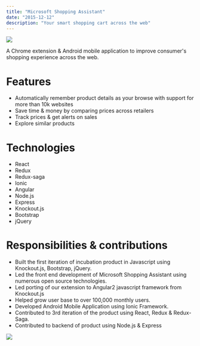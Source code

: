 ```yaml
---
title: "Microsoft Shopping Assistant"
date: "2015-12-12"
description: "Your smart shopping cart across the web"
---
```


![](https://www.datocms-assets.com/19855/1577930799-psasaveproduct.png?auto=compress%2Cformat&fm=jpg)

A Chrome extension & Android mobile application to improve consumer's shopping experience across the web.

# Features

- Automatically remember product details as your browse with support for more than 10k websites
- Save time & money by comparing prices across retailers
- Track prices & get alerts on sales
- Explore similar products

# Technologies

- React
- Redux
- Redux-saga
- Ionic
- Angular
- Node.js
- Express
- Knockout.js
- Bootstrap
- jQuery

# Responsibilities & contributions

- Built the first iteration of incubation product in Javascript using Knockout.js, Bootstrap, jQuery.
- Led the front end development of Microsoft Shopping Assistant using numerous open source technologies.
- Led porting of our extension to Angular2 javascript framework from Knockout.js
- Helped grow user base to over 100,000 monthly users.
- Developed Android Mobile Application using Ionic Framework.
- Contributed to 3rd iteration of the product using React, Redux & Redux-Saga.
- Contributed to backend of product using Node.js & Express

![](https://www.datocms-assets.com/19855/1577930813-surfacedesktopnotificationpsa2.png?auto=compress%2Cformat&fm=jpg)
